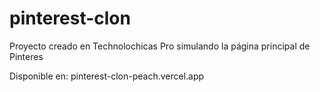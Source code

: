 # pinterest-clon
Proyecto creado en Technolochicas Pro simulando la página principal de Pinteres

Disponible en: pinterest-clon-peach.vercel.app
